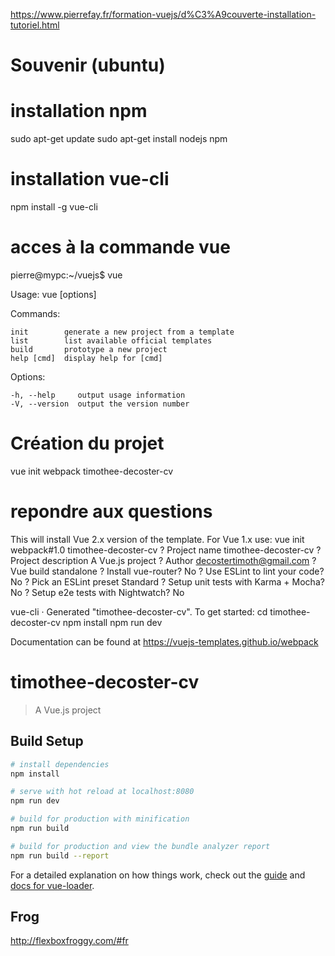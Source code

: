 https://www.pierrefay.fr/formation-vuejs/d%C3%A9couverte-installation-tutoriel.html

# Souvenir (ubuntu)
# installation npm
sudo apt-get update
sudo apt-get install nodejs npm

# installation vue-cli
npm install -g vue-cli

# acces à la commande vue
pierre@mypc:~/vuejs$ vue

  Usage: vue <command> [options]

  Commands:

    init        generate a new project from a template
    list        list available official templates
    build       prototype a new project
    help [cmd]  display help for [cmd]

  Options:

    -h, --help     output usage information
    -V, --version  output the version number

# Création du projet
vue init webpack timothee-decoster-cv

# repondre aux questions
  This will install Vue 2.x version of the template.
  For Vue 1.x use: vue init webpack#1.0 timothee-decoster-cv
? Project name timothee-decoster-cv
? Project description A Vue.js project
? Author decostertimoth@gmail.com
? Vue build standalone
? Install vue-router? No
? Use ESLint to lint your code? No
? Pick an ESLint preset Standard
? Setup unit tests with Karma + Mocha? No
? Setup e2e tests with Nightwatch? No

   vue-cli · Generated "timothee-decoster-cv".
   To get started:
     cd timothee-decoster-cv
     npm install
     npm run dev
     
   Documentation can be found at https://vuejs-templates.github.io/webpack

# timothee-decoster-cv

> A Vue.js project

## Build Setup

``` bash
# install dependencies
npm install

# serve with hot reload at localhost:8080
npm run dev

# build for production with minification
npm run build

# build for production and view the bundle analyzer report
npm run build --report
```

For a detailed explanation on how things work, check out the [guide](http://vuejs-templates.github.io/webpack/) and [docs for vue-loader](http://vuejs.github.io/vue-loader).

## Frog
http://flexboxfroggy.com/#fr